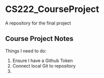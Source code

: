 # CS222_CourseProject
A repository for the final project
## Course Project Notes
Things I need to do:
1. Ensure I have a Github Token
2. Connect local Git to repository
3. 
